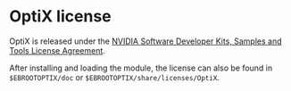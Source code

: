 # OptiX license

OptiX is released under the 
[NVIDIA Software Developer Kits, Samples and Tools License Agreement](https://developer.download.nvidia.com/designworks/DesignWorks_SDKs_Samples_Tools_License_distrib_use_rights_2017_06_13.pdf).

After installing and loading the module, the license can also be found in
`$EBROOTOPTIX/doc` or 
`$EBROOTOPTIX/share/licenses/OptiX`.
